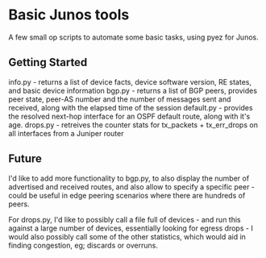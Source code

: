 # Basic Junos tools

A few small op scripts to automate some basic tasks, using pyez for Junos.

## Getting Started

info.py - returns a list of device facts, device software version, RE states, and basic device information
bgp.py - returns a list of BGP peers, provides peer state, peer-AS number and the number of messages sent and received, along with the elapsed time of the session
default.py - provides the resolved next-hop interface for an OSPF default route, along with it's age.
drops.py - retreives the counter stats for tx_packets + tx_err_drops on all interfaces from a Juniper router

## Future

I'd like to add more functionality to bgp.py, to also display the number of advertised and received routes, and also allow to specify a specific peer - could be useful in edge peering scenarios where there are hundreds of peers. 

For drops.py, I'd like to possibly call a file full of devices - and run this against a large number of devices, essentially looking for egress drops - I would also possibly call some of the other statistics, which would aid in finding congestion, eg; discards or overruns. 
